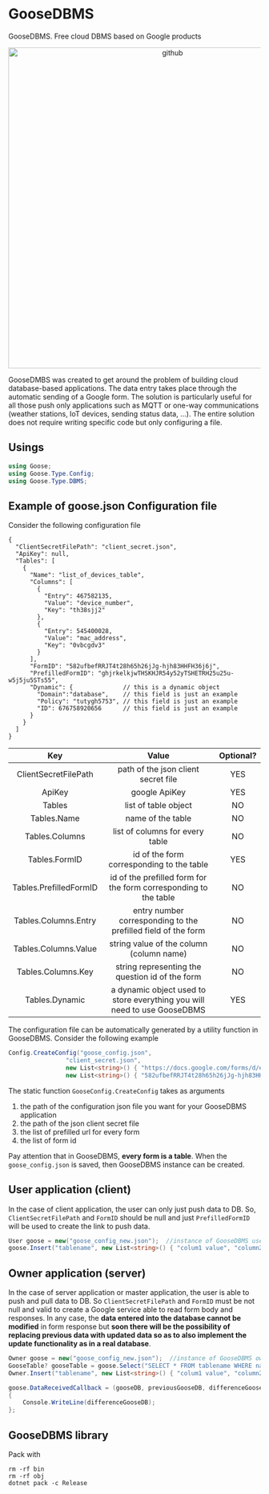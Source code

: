 # GooseDBMS
GooseDBMS. Free cloud DBMS based on Google products

<p align="center">
  <img width="640" alt="github" src="https://github.com/gttrcr/GooseDBMS/assets/48126017/8cd57f03-a623-4230-96f0-22d830522e47">
</p>

GooseDMBS was created to get around the problem of building cloud database-based applications. The data entry takes place through the automatic sending of a Google form. The solution is particularly useful for all those push only applications such as MQTT or one-way communications (weather stations, IoT devices, sending status data, ...). The entire solution does not require writing specific code but only configuring a file.

## Usings
```c#
using Goose;
using Goose.Type.Config;
using Goose.Type.DBMS;
```

## Example of goose.json Configuration file
Consider the following configuration file
```jsonc
{
  "ClientSecretFilePath": "client_secret.json",
  "ApiKey": null,
  "Tables": [
    {
      "Name": "list_of_devices_table",
      "Columns": [
        {
          "Entry": 467582135,
          "Value": "device_number",
          "Key": "th38sjj2"
        },
        {
          "Entry": 545400028,
          "Value": "mac_address",
          "Key": "0vbcgdv3"
        }
      ],
      "FormID": "582ufbefRRJT4t28h65h26jJg-hjh83HHFH36j6j",
      "PrefilledFormID": "ghjrkelkjwTHSKHJR54y52yTSHETRH25u25u-w5j5ju5STs55",
      "Dynamic": {              // this is a dynamic object
        "Domain":"database",    // this field is just an example
        "Policy": "tutygh5753", // this field is just an example
        "ID": 676758920656      // this field is just an example
      }
    }
  ]
}
```
|          Key           |                                  Value                                   | Optional? |
| :--------------------: | :----------------------------------------------------------------------: | :-------: |
|  ClientSecretFilePath  |                   path of the json client secret file                    |    YES    |
|         ApiKey         |                              google ApiKey                               |    YES    |
|         Tables         |                           list of table object                           |    NO     |
|      Tables.Name       |                            name of the table                             |    NO     |
|     Tables.Columns     |                     list of columns for every table                      |    NO     |
|     Tables.FormID      |                id of the form corresponding to the table                 |    YES    |
| Tables.PrefilledFormID |     id of the prefilled form for the form corresponding to the table     |    NO     |
|  Tables.Columns.Entry  |      entry number corresponding to the prefilled field of the form       |    NO     |
|  Tables.Columns.Value  |                 string value of the column (column name)                 |    NO     |
|   Tables.Columns.Key   |             string representing the question id of the form              |    NO     |
|     Tables.Dynamic     | a dynamic object used to store everything you will need to use GooseDBMS |    YES    |

The configuration file can be automatically generated by a utility function in GooseDBMS. Consider the following example
```c#
Config.CreateConfig("goose_config.json",
                "client_secret.json",
                new List<string>() { "https://docs.google.com/forms/d/e/ghjrkelkjwTHSKHJR54y52yTSHETRH25u25u-w5j5ju5STs55/viewform?usp=pp_url&entry.5497120025=name&entry.223105871=surname" },
                new List<string>() { "582ufbefRRJT4t28h65h26jJg-hjh83HHFH36j6j" });
```
The static function ```GooseConfig.CreateConfig``` takes as arguments
1. the path of the configuration json file you want for your GooseDBMS application
2. the path of the json client secret file
3. the list of prefilled url for every form
4. the list of form id

Pay attention that in GooseDBMS, **every form is a table**. When the ```goose_config.json``` is saved, then GooseDBMS instance can be created.

## User application (client)
In the case of client application, the user can only just push data to DB. So, ```ClientSecretFilePath``` and ```FormID``` should be null and just ```PrefilledFormID``` will be used to create the link to push data.
```c#
User goose = new("goose_config_new.json");  //instance of GooseDBMS user
goose.Insert("tablename", new List<string>() { "colum1 value", "column2 value" });  //this equivalent to: INSERT INTO tablename (name, surname) VALUES ('column1 value', 'column2 value')
```

## Owner application (server)
In the case of server application or master application, the user is able to push and pull data to DB. So ```ClientSecretFilePath``` and ```FormID``` must be not null and valid to create a Google service able to read form body and responses. In any case, the **data entered into the database cannot be modified** in form response but **soon there will be the possibility of replacing previous data with updated data so as to also implement the update functionality as in a real database**.
```c#
Owner goose = new("goose_config_new.json");  //instance of GooseDBMS owner
GooseTable? gooseTable = goose.Select("SELECT * FROM tablename WHERE name = 'some name value'");  //literally the sql SELECT statement
Owner.Insert("tablename", new List<string>() { "colum1 value", "column2 value" });  //this equivalent to: INSERT INTO tablename (name, surname) VALUES ('column1 value', 'column2 value')

goose.DataReceivedCallback = (gooseDB, previousGooseDB, differenceGooseDB) =>  //callback triggered by new data on DB
{
    Console.WriteLine(differenceGooseDB);
};
```

## GooseDBMS library
Pack with
```
rm -rf bin
rm -rf obj
dotnet pack -c Release
```